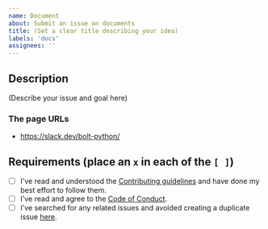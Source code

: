 ```yaml
---
name: Document
about: Submit an issue on documents
title: (Set a clear title describing your idea)
labels: 'docs'
assignees: ''
---
```


## Description

(Describe your issue and goal here)

### The page URLs

* https://slack.dev/bolt-python/

## Requirements (place an `x` in each of the `[ ]`)

* [ ] I've read and understood the [Contributing guidelines](https://github.com/slackapi/bolt-python/blob/main/.github/contributing.md) and have done my best effort to follow them.
* [ ] I've read and agree to the [Code of Conduct](https://slackhq.github.io/code-of-conduct).
* [ ] I've searched for any related issues and avoided creating a duplicate issue [here](https://github.com/slackapi/bolt-python/issues).
